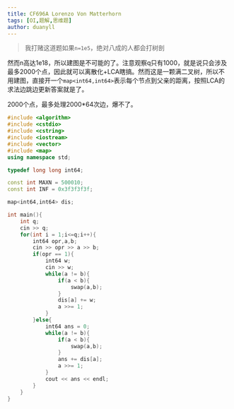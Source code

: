 ```yaml
---
title: CF696A Lorenzo Von Matterhorn
tags: [OI,题解,思维题]
author: duanyll
---
```


> 我打赌这道题如果`n=1e5`，绝对八成的人都会打树剖

然而n高达1e18，所以建图是不可能的了。注意观察q只有1000，就是说只会涉及最多2000个点，因此就可以离散化+LCA瞎搞。然而这是一颗满二叉树，所以不用建图，直接开一个`map<int64,int64>`表示每个节点到父亲的距离，按照LCA的求法边跳边更新答案就是了。

2000个点，最多处理2000*64次边，爆不了。

```cpp
#include <algorithm>
#include <cstdio>
#include <cstring>
#include <iostream>
#include <vector>
#include <map>
using namespace std;

typedef long long int64;

const int MAXN = 500010;
const int INF = 0x3f3f3f3f;

map<int64,int64> dis;

int main(){
	int q;
	cin >> q;
	for(int i = 1;i<=q;i++){
		int64 opr,a,b;
		cin >> opr >> a >> b;
		if(opr == 1){
			int64 w;
			cin >> w;
			while(a != b){
				if(a < b){
					swap(a,b);
				}
				dis[a] += w;
				a >>= 1;
			}
		}else{
			int64 ans = 0;
			while(a != b){
				if(a < b){
					swap(a,b);
				}
				ans += dis[a];
				a >>= 1;
			}
			cout << ans << endl;
		}
	}
} 
```

